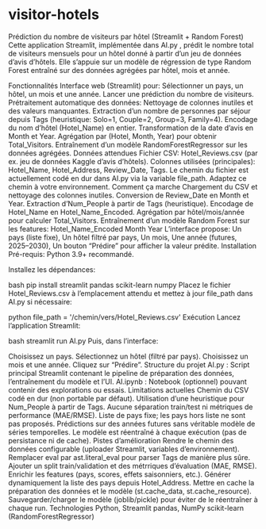 # visitor-hotels
Prédiction du nombre de visiteurs par hôtel (Streamlit + Random Forest)
Cette application Streamlit, implémentée dans 
AI.py
, prédit le nombre total de visiteurs mensuels pour un hôtel donné à partir d’un jeu de données d’avis d’hôtels. Elle s’appuie sur un modèle de régression de type Random Forest entraîné sur des données agrégées par hôtel, mois et année.

Fonctionnalités
Interface web (Streamlit) pour:
Sélectionner un pays, un hôtel, un mois et une année.
Lancer une prédiction du nombre de visiteurs.
Prétraitement automatique des données:
Nettoyage de colonnes inutiles et des valeurs manquantes.
Extraction d’un nombre de personnes par séjour depuis Tags (heuristique: Solo=1, Couple=2, Group=3, Family=4).
Encodage du nom d’hôtel (Hotel_Name) en entier.
Transformation de la date d’avis en Month et Year.
Agrégation par (Hotel, Month, Year) pour obtenir Total_Visitors.
Entraînement d’un modèle RandomForestRegressor sur les données agrégées.
Données attendues
Fichier CSV: Hotel_Reviews.csv (par ex. jeu de données Kaggle d’avis d’hôtels).
Colonnes utilisées (principales): Hotel_Name, Hotel_Address, Review_Date, Tags.
Le chemin du fichier est actuellement codé en dur dans 
AI.py
 via la variable file_path. Adaptez ce chemin à votre environnement.
Comment ça marche
Chargement du CSV et nettoyage des colonnes inutiles.
Conversion de Review_Date en Month et Year.
Extraction d’Num_People à partir de Tags (heuristique).
Encodage de Hotel_Name en Hotel_Name_Encoded.
Agrégation par hôtel/mois/année pour calculer Total_Visitors.
Entraînement d’un modèle Random Forest sur les features:
Hotel_Name_Encoded
Month
Year
L’interface propose:
Un pays (liste fixe),
Un hôtel filtré par pays,
Un mois,
Une année (futures, 2025–2030),
Un bouton “Prédire” pour afficher la valeur prédite.
Installation
Pré-requis: Python 3.9+ recommandé.

Installez les dépendances:

bash
pip install streamlit pandas scikit-learn numpy
Placez le fichier Hotel_Reviews.csv à l’emplacement attendu et mettez à jour file_path dans 
AI.py
 si nécessaire:

python
file_path = '/chemin/vers/Hotel_Reviews.csv'
Exécution
Lancez l’application Streamlit:

bash
streamlit run AI.py
Puis, dans l’interface:

Choisissez un pays.
Sélectionnez un hôtel (filtré par pays).
Choisissez un mois et une année.
Cliquez sur “Prédire”.
Structure du projet
AI.py
: Script principal Streamlit contenant le pipeline de préparation des données, l’entraînement du modèle et l’UI.
AI.ipynb
: Notebook (optionnel) pouvant contenir des explorations ou essais.
Limitations actuelles
Chemin du CSV codé en dur (non portable par défaut).
Utilisation d’une heuristique pour Num_People à partir de Tags.
Aucune séparation train/test ni métriques de performance (MAE/RMSE).
Liste de pays fixe; les pays hors liste ne sont pas proposés.
Prédictions sur des années futures sans véritable modèle de séries temporelles.
Le modèle est réentraîné à chaque exécution (pas de persistance ni de cache).
Pistes d’amélioration
Rendre le chemin des données configurable (uploader Streamlit, variables d’environnement).
Remplacer eval par ast.literal_eval pour parser Tags de manière plus sûre.
Ajouter un split train/validation et des métrriques d’évaluation (MAE, RMSE).
Enrichir les features (pays, scores, effets saisonniers, etc.).
Générer dynamiquement la liste des pays depuis Hotel_Address.
Mettre en cache la préparation des données et le modèle (st.cache_data, st.cache_resource).
Sauvegarder/charger le modèle (joblib/pickle) pour éviter de le réentraîner à chaque run.
Technologies
Python, Streamlit
pandas, NumPy
scikit-learn (RandomForestRegressor)
